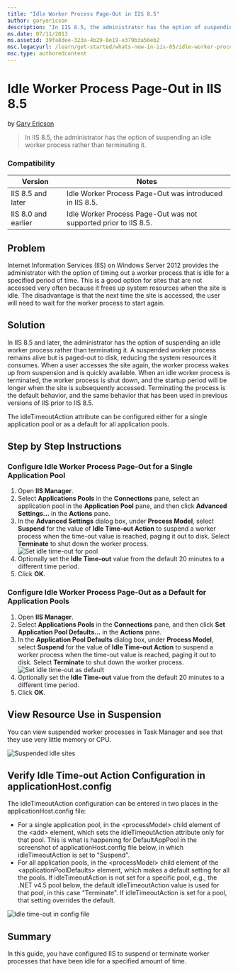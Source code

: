 ```yaml
---
title: "Idle Worker Process Page-Out in IIS 8.5"
author: garyericson
description: "In IIS 8.5, the administrator has the option of suspending an idle worker process rather than terminating it."
ms.date: 07/11/2013
ms.assetid: 39fa8dee-323a-4b29-8e19-e379b3a56eb2
msc.legacyurl: /learn/get-started/whats-new-in-iis-85/idle-worker-process-page-out-in-iis85
msc.type: authoredcontent
---
```

# Idle Worker Process Page-Out in IIS 8.5

by [Gary Ericson](https://github.com/garyericson)

> In IIS 8.5, the administrator has the option of suspending an idle worker process rather than terminating it.

### Compatibility

| Version | Notes |
| --- | --- |
| IIS 8.5 and later | Idle Worker Process Page-Out was introduced in IIS 8.5. |
| IIS 8.0 and earlier | Idle Worker Process Page-Out was not supported prior to IIS 8.5. |

<a id="TOC301258515"></a>
## Problem

Internet Information Services (IIS) on Windows Server 2012 provides the administrator with the option of timing out a worker process that is idle for a specified period of time. This is a good option for sites that are not accessed very often because it frees up system resources when the site is idle. The disadvantage is that the next time the site is accessed, the user will need to wait for the worker process to start again.

<a id="TOC301258516"></a>
## Solution

In IIS 8.5 and later, the administrator has the option of suspending an idle worker process rather than terminating it. A suspended worker process remains alive but is paged-out to disk, reducing the system resources it consumes. When a user accesses the site again, the worker process wakes up from suspension and is quickly available. When an idle worker process is terminated, the worker process is shut down, and the startup period will be longer when the site is subsequently accessed. Terminating the process is the default behavior, and the same behavior that has been used in previous versions of IIS prior to IIS 8.5.

The idleTimeoutAction attribute can be configured either for a single application pool or as a default for all application pools.

<a id="TOC301258517"></a>
## Step by Step Instructions

### Configure Idle Worker Process Page-Out for a Single Application Pool

1. Open **IIS Manager**.
2. Select **Applications Pools** in the **Connections** pane, select an application pool in the **Application Pool** pane, and then click **Advanced Settings...** in the **Actions** pane.
3. In the **Advanced Settings** dialog box, under **Process Model**, select **Suspend** for the value of **Idle Time-out Action** to suspend a worker process when the time-out value is reached, paging it out to disk. Select **Terminate** to shut down the worker process.  
    ![Set idle time-out for pool](idle-worker-process-page-out-in-iis85/_static/image1.jpg)
4. Optionally set the **Idle Time-out** value from the default 20 minutes to a different time period.
5. Click **OK**.

### Configure Idle Worker Process Page-Out as a Default for Application Pools

1. Open **IIS Manager**.
2. Select **Applications Pools** in the **Connections** pane, and then click **Set Application Pool Defaults...** in the **Actions** pane.
3. In the **Application Pool Defaults** dialog box, under **Process Model**, select **Suspend** for the value of **Idle Time-out Action** to suspend a worker process when the time-out value is reached, paging it out to disk. Select **Terminate** to shut down the worker process.  
    ![Set idle time-out as default](idle-worker-process-page-out-in-iis85/_static/image2.jpg)
4. Optionally set the **Idle Time-out** value from the default 20 minutes to a different time period.
5. Click **OK**.

## View Resource Use in Suspension

You can view suspended worker processes in Task Manager and see that they use very little memory or CPU.

![Suspended idle sites](idle-worker-process-page-out-in-iis85/_static/image3.jpg)

## Verify Idle Time-out Action Configuration in applicationHost.config

The idleTimeoutAction configuration can be entered in two places in the applicationHost.config file:

- For a single application pool, in the &lt;processModel&gt; child element of the &lt;add&gt; element, which sets the idleTimeoutAction attribute only for that pool. This is what is happening for DefaultAppPool in the screenshot of applicationHost.config file below, in which idleTimeoutAction is set to &quot;Suspend&quot;.
- For all application pools, in the &lt;processModel&gt; child element of the &lt;applicationPoolDefaults&gt; element, which makes a default setting for all the pools. If idleTimeoutAction is not set for a specific pool, e.g., the .NET v4.5 pool below, the default idleTimeoutAction value is used for that pool, in this case &quot;Terminate&quot;. If idleTimeoutAction is set for a pool, that setting overrides the default.

![Idle time-out in config file](idle-worker-process-page-out-in-iis85/_static/image4.jpg)

<a id="TOC301258518"></a>
## Summary

In this guide, you have configured IIS to suspend or terminate worker processes that have been idle for a specified amount of time.
